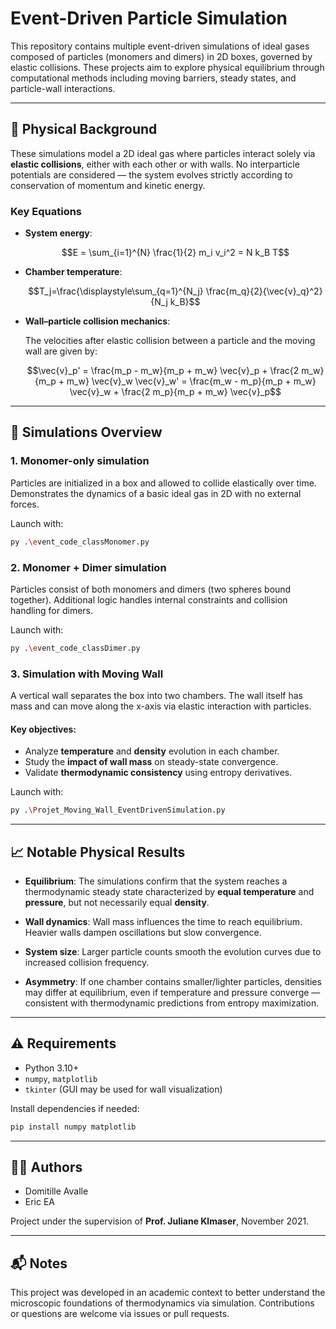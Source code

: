 # Event-Driven Particle Simulation

This repository contains multiple event-driven simulations of ideal gases composed of particles (monomers and dimers) in 2D boxes, governed by elastic collisions. These projects aim to explore physical equilibrium through computational methods including moving barriers, steady states, and particle-wall interactions.

---

## 🧪 Physical Background

These simulations model a 2D ideal gas where particles interact solely via **elastic collisions**, either with each other or with walls. No interparticle potentials are considered — the system evolves strictly according to conservation of momentum and kinetic energy.

### Key Equations

- **System energy**:
  ```math
  E = \sum_{i=1}^{N} \frac{1}{2} m_i v_i^2 = N k_B T
  ```

- **Chamber temperature**:
  ```math
  T_j=\frac{\displaystyle\sum_{q=1}^{N_j} \frac{m_q}{2}{\vec{v}_q}^2}{N_j k_B}
  ```

- **Wall–particle collision mechanics**:

  The velocities after elastic collision between a particle and the moving wall are given by:

  ```math
  \vec{v}_p' = \frac{m_p - m_w}{m_p + m_w} \vec{v}_p + \frac{2 m_w}{m_p + m_w} \vec{v}_w

  \vec{v}_w' = \frac{m_w - m_p}{m_p + m_w} \vec{v}_w + \frac{2 m_p}{m_p + m_w} \vec{v}_p
  ```

---

## 📂 Simulations Overview

### 1. **Monomer-only simulation**

Particles are initialized in a box and allowed to collide elastically over time. Demonstrates the dynamics of a basic ideal gas in 2D with no external forces.

Launch with:

```bash
py .\event_code_classMonomer.py
```

### 2. **Monomer + Dimer simulation**

Particles consist of both monomers and dimers (two spheres bound together). Additional logic handles internal constraints and collision handling for dimers.

Launch with:

```bash
py .\event_code_classDimer.py
```

### 3. **Simulation with Moving Wall**

A vertical wall separates the box into two chambers. The wall itself has mass and can move along the x-axis via elastic interaction with particles.

#### Key objectives:
- Analyze **temperature** and **density** evolution in each chamber.
- Study the **impact of wall mass** on steady-state convergence.
- Validate **thermodynamic consistency** using entropy derivatives.

Launch with:

```bash
py .\Projet_Moving_Wall_EventDrivenSimulation.py
```

---

## 📈 Notable Physical Results

- **Equilibrium**: The simulations confirm that the system reaches a thermodynamic steady state characterized by **equal temperature** and **pressure**, but not necessarily equal **density**.

- **Wall dynamics**: Wall mass influences the time to reach equilibrium. Heavier walls dampen oscillations but slow convergence.

- **System size**: Larger particle counts smooth the evolution curves due to increased collision frequency.

- **Asymmetry**: If one chamber contains smaller/lighter particles, densities may differ at equilibrium, even if temperature and pressure converge — consistent with thermodynamic predictions from entropy maximization.

---

## ⚠️ Requirements

- Python 3.10+
- `numpy`, `matplotlib`
- `tkinter` (GUI may be used for wall visualization)

Install dependencies if needed:

```bash
pip install numpy matplotlib
```

---

## 👩‍💻 Authors

- Domitille Avalle  
- Eric EA

Project under the supervision of **Prof. Juliane Klmaser**, November 2021.

---

## 📬 Notes

This project was developed in an academic context to better understand the microscopic foundations of thermodynamics via simulation. Contributions or questions are welcome via issues or pull requests.
